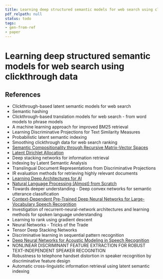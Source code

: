 ```yaml
---
title: Learning deep structured semantic models for web search using clickthrough data
pdf_relpath: null
status: todo
tags:
- gen-from-ref
- paper
---
```


# Learning deep structured semantic models for web search using clickthrough data

## References

- Clickthrough-based latent semantic models for web search
- Semantic hashing
- Clickthrough-based translation models for web search - from word models to phrase models
- A machine learning approach for improved BM25 retrieval
- Learning Discriminative Projections for Text Similarity Measures
- Probabilistic latent semantic indexing
- Smoothing clickthrough data for web search ranking
- [Semantic Compositionality through Recursive Matrix-Vector Spaces](./semantic-compositionality-through-recursive-matrix-vector-spaces.md)
- [Latent Dirichlet Allocation](./latent-dirichlet-allocation.md)
- Deep stacking networks for information retrieval
- Indexing by Latent Semantic Analysis
- Translingual Document Representations from Discriminative Projections
- IR evaluation methods for retrieving highly relevant documents
- [Learning Deep Architectures for AI](./learning-deep-architectures-for-ai.md)
- [Natural Language Processing (Almost) from Scratch](./natural-language-processing-almost-from-scratch.md)
- Towards deeper understanding - Deep convex networks for semantic utterance classification
- [Context-Dependent Pre-Trained Deep Neural Networks for Large-Vocabulary Speech Recognition](./context-dependent-pre-trained-deep-neural-networks-for-large-vocabulary-speech-recognition.md)
- Investigation of recurrent-neural-network architectures and learning methods for spoken language understanding
- Learning to rank using gradient descent
- Neural Networks - Tricks of the Trade
- Tensor Deep Stacking Networks
- Discriminative learning in sequential pattern recognition
- [Deep Neural Networks for Acoustic Modeling in Speech Recognition](./deep-neural-networks-for-acoustic-modeling-in-speech-recognition.md)
- NONLINEAR DISCRIMINANT FEATURE EXTRACTION FOR ROBUST TEXT-INDEPENDENT SPEAKER RECOGNITION
- Robustness to telephone handset distortion in speaker recognition by discriminative feature design
- Automatic cross-linguistic information retrieval using latent semantic indexing

